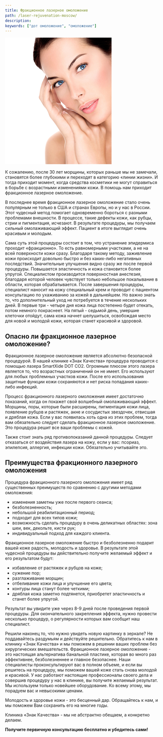 ```yaml
---
title: Фракционное лазерное омоложение
path: /laser-rejuvenation-moscow/
description:
keywords: ["дот омоложение", "омоложение"]
---
```


![](./fractional-laser-rejuvenation.jpg)

К сожалению, после 30 лет морщины, которых раньше мы не замечали,
становятся более глубокими и переходят в категорию «линии жизни». И
тогда приходит момент, когда средства косметики не могут справиться в
борьбе с возрастными изменениями кожи. В помощь нам приходит фракционное
лазерное омоложение.

В последнее время фракционное лазерное омоложение стало очень популярным
не только в США и странах Европы, но и у нас в России. Этот чудесный
метод помогает одновременно бороться с разными проблемами внешности. В
процессе, такие дефекты кожи, как рубцы, стрии и пигментация, исчезают.
В результате процедуры, мы получаем сильный омолаживающий эффект.
Пациент в итоге выглядит очень красивым и молодым.

Сама суть этой процедуры состоит в том, что устранение эпидермиса
проходит «фракционно». То есть равномерными участками, а не на всей
поверхности кожи сразу. Благодаря такому методу, заживление кожи
происходит довольно быстро и без каких-либо негативных последствий.
Значительные улучшения видно сразу же после первой процедуры. Повышается
эластичность и кожа становится более упругой. Специалистом производится
поверхностная анестезия, благодаря которой человек чувствует только
небольшое покалывание в области, которая обрабатывается. После
завершения процедуры, специалист наносит на кожу специальный крем и
проводит с пациентом консультацию по ухаживанию за кожей в дальнейшем.
Но важно знать то, что дополнительный уход не потребуется в течение
нескольких дней. В первые три - четыре дня кожа лица постепенно будет
отекать, потом немного покраснеет. На пятый - седьмой день, умершие
клеточки отойдут, сама кожа начнет шелушиться, освобождая место для
новой и молодой кожи, которая станет красивой и здоровой.

## Опасно ли фракционное лазерное омоложение?

Фракционное лазерное омоложение является абсолютно безопасной
процедурой. В нашей клинике «Знак Качества» процедура проводится с
помощью лазера SmartXide DOT CO2. Огромным плюсом этого лазера является
то, что возрастных ограничений он не имеет. Его используют для любых
проблемных участков кожи. После его использования защитные функции кожи
сохраняются и нет риска попадания каких-либо инфекций.

Процесс фракционного лазерного омоложения имеет достаточно показаний,
когда он покажет свой волшебный омолаживающий эффект. Морщины, поры,
которые были расширены, пигментация кожи лица, появление рубцов и
растяжек, акне и сосудистых звездочек, отвисшая и дряблая кожа. Если у
вас появилась хоть одна из этих проблем, тогда вам обязательно следует
сделать фракционное лазерное омоложение. Это процедура решит все ваши
проблемы с кожей.

Также стоит знать ряд противопоказаний данной процедуры. Следует
отказаться от воздействия лазера на кожу, если у вас: псориаз,
эпилепсия, аллергия, инфекции кожи. Обязательно учитывайте это.

## Преимущества фракционного лазерного омоложения

Процедура фракционного лазерного омоложения имеет ряд существенных
преимуществ по сравнению с другими методами омоложения:
* изменения заметны уже после первого сеанса;
* безболезненность;
* небольшой реабилитационный период;
* подходит для всех типов кожи;
* возможность сделать процедуру в очень деликатных областях: зона шеи,
  век, декольте, кисти рук;
* индивидуальный подход для каждого клиента.

Фракционное лазерное омоложение быстро и безболезненно подарит вашей
коже радость, молодость и здоровье. В результате этой чудесной процедуры
вы действительно получите желаемый эффект и его результатом будут:
* избавление от растяжек и рубцов на коже;
* сужение пор;
* разглаживание морщин;
* отбеливание кожи лица и улучшение его цвета;
* контуры лица станут более четкими;
* дряблая кожа заметно подтянется, приобретет эластичность и станет
  более упругой.

Результат вы увидите уже через 8-9 дней после проведения первой
процедуры. Для окончательного закрепления эффекта, нужно провести
несколько процедур, о регулярности которых вам сообщит наш специалист.

Решили наконец то, что нужно увидеть новую картинку в зеркале? Не
поддавайтесь раздумьям и действуйте решительно. Обратитесь к нам в
клинику «Знак Качества» и мы поможем в решении ваших проблем без
хирургических вмешательств. Фракционное лазерное омоложение - это
настоящая альтернатива банальной пластике, которая во много раз
эффективнее, безболезненнее и главное безопаснее. Наши специалисты
проконсультируют вас в полном объеме, и если вы решитесь на процедуру,
мы поможем вашей коже стать снова молодой и красивой. У нас работают
настоящие профессионалы своего дела и совершив процедуру у нас в
клинике, вы получите желаемый результат. Мы используем только новейшее
оборудование. Ко всему этому, мы порадуем вас и невысокими ценами.

Молодость и здоровье кожи - это бесценный дар. Обращайтесь к нам, и мы
поможем Вам сохранить его на многие годы.

Клиника «Знак Качества» - мы не абстрактно обещаем, а конкретно
делаем.

**Получите первичную консультацию бесплатно и убедитесь сами!**
